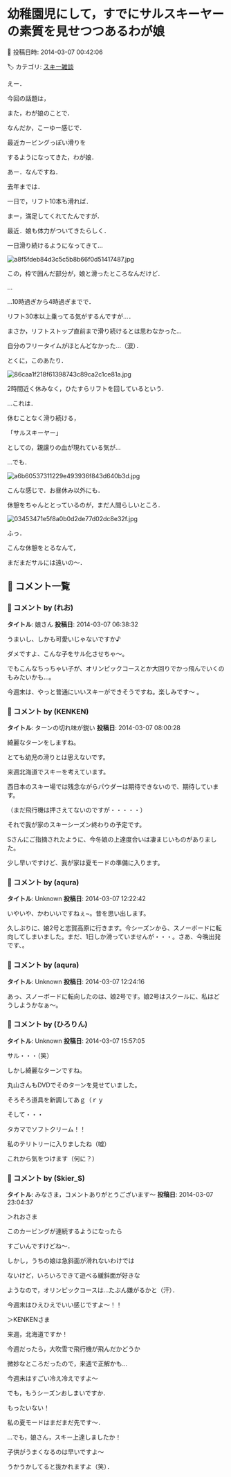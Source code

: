 # 幼稚園児にして，すでにサルスキーヤーの素質を見せつつあるわが娘

📅 投稿日時: 2014-03-07 00:42:06

🏷️ カテゴリ: [スキー雑談](c1f9d2cb7478308da16419928ea3945e9.md)

えー．


今回の話題は，


また，わが娘のことで．





なんだか，こーゆー感じで．





最近カービングっぽい滑りを


するようになってきた，わが娘．





あー．なんですね．


去年までは．


一日で，リフト10本も滑れば．


まー，満足してくれてたんですが．


最近．娘も体力がついてきたらしく．


一日滑り続けるようになってきて…




![a8f5fdeb84d3c5c5b8b66f0d51417487.jpg](images/a8f5fdeb84d3c5c5b8b66f0d51417487.jpg)




この，枠で囲んだ部分が，娘と滑ったところなんだけど．


…


…10時過ぎから4時過ぎまでで．


リフト30本以上乗ってる気がするんですが…．





まさか，リフトストップ直前まで滑り続けるとは思わなかった…


自分のフリータイムがほとんどなかった…（涙）．





とくに，このあたり．




![86caa1f218f61398743c89ca2c1ce81a.jpg](images/86caa1f218f61398743c89ca2c1ce81a.jpg)




2時間近く休みなく，ひたすらリフトを回しているという．


…これは．


休むことなく滑り続ける，


「サルスキーヤー」


としての，親譲りの血が現れている気が…





…でも．




![a6b60537311229e493936f843d640b3d.jpg](images/a6b60537311229e493936f843d640b3d.jpg)




こんな感じで．お昼休み以外にも．


休憩をちゃんととっているのが，まだ人間らしいところ．




![03453471e5f8a0b0d2de77d02dc8e32f.jpg](images/03453471e5f8a0b0d2de77d02dc8e32f.jpg)




ふっ．


こんな休憩をとるなんて，


まだまだサルには遠いの～．

## 💬 コメント一覧

### 💬 コメント by (れお)
**タイトル**: 娘さん
**投稿日**: 2014-03-07 06:38:32

うまいし、しかも可愛いじゃないですか♪

ダメですよ、こんな子をサル化させちゃ～。

でもこんなちっちゃい子が、オリンピックコースとか大回りでかっ飛んでいくのもみたいかも…。

今週末は、やっと普通にいいスキーができそうですね。楽しみです～ 。

### 💬 コメント by (KENKEN)
**タイトル**: ターンの切れ味が鋭い
**投稿日**: 2014-03-07 08:00:28

綺麗なターンをしますね。

とても幼児の滑りとは思えないです。



来週北海道でスキーを考えています。

西日本のスキー場では残念ながらパウダーは期待できないので、期待しています。

（まだ飛行機は押さえてないのですが・・・・・）



それで我が家のスキーシーズン終わりの予定です。

Sさんにご指摘されたように、今冬娘の上達度合いは凄まじいものがありました。



少し早いですけど、我が家は夏モードの準備に入ります。

### 💬 コメント by (aqura)
**タイトル**: Unknown
**投稿日**: 2014-03-07 12:22:42

いやいや、かわいいですねぇ~。昔を思い出します。

久しぶりに、娘2号と志賀高原に行きます。今シーズンから、スノーボードに転向してしまいました。まだ、1日しか滑っていませんが・・・。さあ、今晩出発です、。

### 💬 コメント by (aqura)
**タイトル**: Unknown
**投稿日**: 2014-03-07 12:24:16

あっ、スノーボードに転向したのは、娘2号です。娘2号はスクールに、私はどうしようかなぁ～。

### 💬 コメント by (ひろりん)
**タイトル**: Unknown
**投稿日**: 2014-03-07 15:57:05

サル・・・（笑）

しかし綺麗なターンですね。

丸山さんもDVDでそのターンを見せていました。

そろそろ道具を新調してあｇ（ｒｙ

そして・・・

タカマでソフトクリーム！！

私のテリトリーに入りましたね（嘘）

これから気をつけます（何に？）

### 💬 コメント by (Skier_S)
**タイトル**: みなさま，コメントありがとうございます～
**投稿日**: 2014-03-07 23:04:37

＞れおさま

このカービングが連続するようになったら

すごいんですけどね～．

しかし，うちの娘は急斜面が滑れないわけでは

ないけど，いろいろできて遊べる緩斜面が好きな

ようなので，オリンピックコースは…たぶん嫌がるかと（汗）．

今週末はひえひえでいい感じですよ～！！



＞KENKENさま

来週，北海道ですか！

今週だったら，大吹雪で飛行機が飛んだかどうか

微妙なところだったので，来週で正解かも…

今週末はすごい冷え冷えですよ～

でも，もうシーズンおしまいですか．

もったいない！

私の夏モードはまだまだ先です～．

…でも，娘さん，スキー上達しましたか！

子供がうまくなるのは早いですよ～

うかうかしてると抜かれますよ（笑）．

